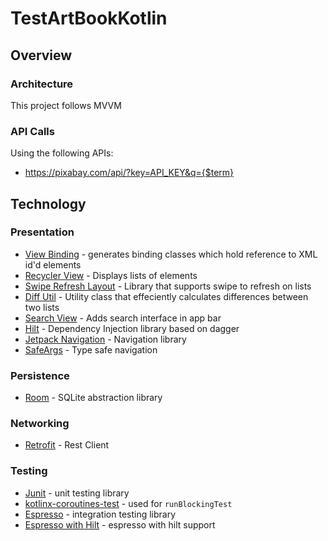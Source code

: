 # TestArtBookKotlin

## Overview
### Architecture
This project follows MVVM

### API Calls
Using the following APIs:
- https://pixabay.com/api/?key=API_KEY&q={$term}


## Technology
### Presentation
- [View Binding](https://developer.android.com/topic/libraries/view-binding) - generates binding classes which hold reference to XML id'd elements
- [Recycler View](https://developer.android.com/reference/kotlin/androidx/recyclerview/widget/RecyclerView) - Displays lists of elements
- [Swipe Refresh Layout](https://developer.android.com/training/swipe/add-swipe-interface) - Library that supports swipe to refresh on lists
- [Diff Util](https://developer.android.com/reference/androidx/recyclerview/widget/DiffUtil) - Utility class that effeciently calculates differences between two lists
- [Search View](https://developer.android.com/training/search/setup) - Adds search interface in app bar
- [Hilt](https://dagger.dev/hilt/) - Dependency Injection library based on dagger
- [Jetpack Navigation](https://developer.android.com/guide/navigation/navigation-getting-started) - Navigation library
- [SafeArgs](https://developer.android.com/guide/navigation/navigation-getting-started#ensure_type-safety_by_using_safe_args) - Type safe navigation

### Persistence
- [Room](https://developer.android.com/topic/libraries/architecture/room) - SQLite abstraction library

### Networking
- [Retrofit](https://square.github.io/retrofit/) - Rest Client

### Testing
- [Junit](https://junit.org/junit4/) - unit testing library
- [kotlinx-coroutines-test](https://kotlin.github.io/kotlinx.coroutines/kotlinx-coroutines-test/) - used for `runBlockingTest`
- [Espresso](https://developer.android.com/training/testing/espresso) - integration testing library
- [Espresso with Hilt](https://developer.android.com/training/dependency-injection/hilt-testing) - espresso with hilt support
